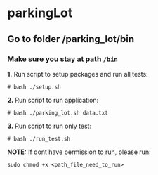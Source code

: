 # parkingLot

## Go to folder /parking_lot/bin
### Make sure you stay at path `/bin`

**1.** Run script to setup packages and run all tests:

`# bash ./setup.sh`

**2.** Run script to run application:

`# bash ./parking_lot.sh data.txt`

**3.** Run script to run only test:

`# bash ./run_test.sh`


**NOTE:** If dont have permission to run, please run:

`sudo chmod +x <path_file_need_to_run>`